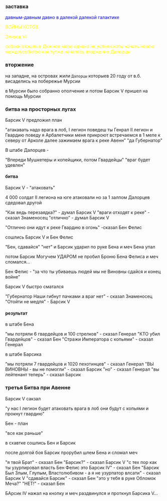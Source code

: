 ### заставка

<span style="color:blue">давным-давным давно в далекой далекой галактике</span>

<span style="color:yellow">ВОЙНЫ КОТОВ</span>

<span style="color:yellow">Эпизод VI</span>

<span style="color:yellow">собаки отошли в Дюнное море однако не успели коты начать новою междоусобитсю как тутже началось вторжение Далорцы</span>

### вторжение

на западне, на островах жили `Далорцы` которыев 20 году от в.б. висаделись на побережье Мурсии

в Мурсии было собранно ополчение и потом Барсик V пришел на помощь Мурсии

### битва на просторных лугах

Барсик V предложил план

"атакавать надо врага в лоб,
I легион поведеш ты Генрал
II легион и Гвардию поведу я
Арбалетчики меня прикроют
встречаемся в 1 меле к северу от Арколе
далее зажимаем врага к реке Авенн"
"да Губернатор"

В штабе Далорцев -

"Впереди Мушкетеры и копейщики, потом Гвардейцы"
"враг будет удевлен"

#### битва

Барсик V - "атаковать"

4 000 солдат II легиона на юге атаковали но за 1 залпом Далорцев сдедовал другой

"Как ведь перезаядка?" - думал Барсик V
"враги отходят к реке" - сказал Знаменосец
"отлично" - думал Барсик V

"Отлично они идут к реке Гвардию в огонь" -сказал Бен Фелис

сошлись Барсик V и Бен Фелис

"Бен, сдавайся"
"нет"
и Барсик ударил по руке Бена и меч Бена упал

потом Барсик Могучем УДАРОМ не пробил Броню Бена Фелиса и меч сломался...

Бен Фелис - "за что ты убиваешь людей мы не Виновны сдайся и конец войне"

Барсик V быстро сматался

"Губернатор Наши гибнут пачками а враг нет" - сказал Знаменосец
"Отойти не медля" - Барсик V

#### результат

в штабе Бена

"мы потряли 6 гвардейцов и 100 стрелков" - сказал Генерал
"КТО убил Гвардейцов" - сказал Бен
"Стражи Императора с копьями" - сказал Генерал

в штабе Барсика

"мы потряли 7 гвардейцов и 1020 пехотинцев" - сказал Генерал
"ВЫ ВИНОВНЫ - вы не помогли" - сказал Барсик
"но" - сказал Генерал
"вы лейтенант теперь" - сказал Барсик

### третья Битва при Авенне

Барсик V сакзал

"у нас I легион будет атаковать врага в лоб они будут с копьями и прокнут гвардию"

Бен - план

"все как раньше"

в схавтке сошлись Бен и Барсик

после долгой боя Барсик прорубил шлем Бена и сломал меч

"я твой Брат" - сказал Бен
"Барсик?" - сказал Барсик V
"с тех пор как ты узурпировал власть Бен Фелис это Барсик IV" - сказал Бен
"Барсик Был Злым, Глупым, Властолюбивом - а я не узурпатор влсати" - сказал Барсик V
"сдавайся Барсик" - сказал Бен
"это у тебя в руке Обломок Меча?"
"НЕТ!" - сказал Бен

БАрсик IV нажал на кнопку и меч раздвинулся и проткнул Барсика V...
